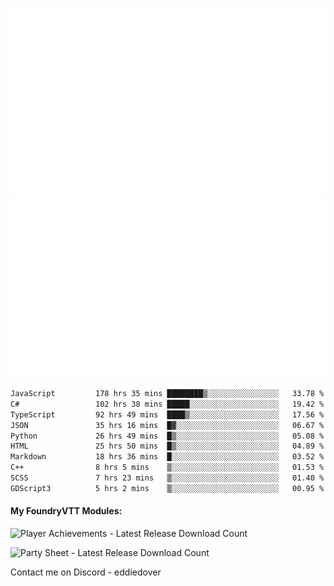 
![](https://raw.githubusercontent.com/eddiedover/ghstats/master/generated/overview.svg)
![](https://raw.githubusercontent.com/eddiedover/ghstats/master/generated/languages.svg)

<!--START_SECTION:waka-->

```txt
JavaScript         178 hrs 35 mins ████████▒░░░░░░░░░░░░░░░░   33.78 %
C#                 102 hrs 38 mins █████░░░░░░░░░░░░░░░░░░░░   19.42 %
TypeScript         92 hrs 49 mins  ████▒░░░░░░░░░░░░░░░░░░░░   17.56 %
JSON               35 hrs 16 mins  █▓░░░░░░░░░░░░░░░░░░░░░░░   06.67 %
Python             26 hrs 49 mins  █▒░░░░░░░░░░░░░░░░░░░░░░░   05.08 %
HTML               25 hrs 50 mins  █▒░░░░░░░░░░░░░░░░░░░░░░░   04.89 %
Markdown           18 hrs 36 mins  █░░░░░░░░░░░░░░░░░░░░░░░░   03.52 %
C++                8 hrs 5 mins    ▒░░░░░░░░░░░░░░░░░░░░░░░░   01.53 %
SCSS               7 hrs 23 mins   ▒░░░░░░░░░░░░░░░░░░░░░░░░   01.40 %
GDScript3          5 hrs 2 mins    ▒░░░░░░░░░░░░░░░░░░░░░░░░   00.95 %
```

<!--END_SECTION:waka-->

#### My FoundryVTT Modules:

  ![Player Achievements - Latest Release Download Count](https://img.shields.io/badge/dynamic/json?label=Player%20Achievements%20-%20Downloads@latest&query=assets%5B1%5D.download_count&url=https%3A%2F%2Fapi.github.com%2Frepos%2FEddieDover%2Ffvtt-player-achievements%2Freleases%2Flatest)

  ![Party Sheet - Latest Release Download Count](https://img.shields.io/badge/dynamic/json?label=Party%20Sheet%20-%20Downloads@latest&query=assets%5B1%5D.download_count&url=https%3A%2F%2Fapi.github.com%2Frepos%2FEddieDover%2Ffvtt-party-sheet%2Freleases%2Flatest)

<a rel="me" href="https://techhub.social/@EddieDover"></a>

Contact me on Discord - eddiedover
